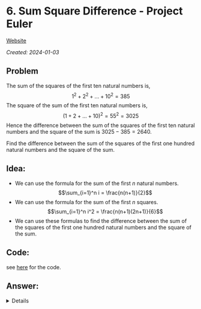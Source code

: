# 6. Sum Square Difference - Project Euler


[Website](https://projecteuler.net/problem=6)

_Created: 2024-01-03_

## Problem
The sum of the squares of the first ten natural numbers is,
$$1^2 + 2^2 + ... + 10^2 = 385$$
The square of the sum of the first ten natural numbers is,
$$(1 + 2 + ... + 10)^2 = 55^2 = 3025$$
Hence the difference between the sum of the squares of the first ten natural numbers and the square of the sum is $3025 - 385 = 2640$.

Find the difference between the sum of the squares of the first one hundred natural numbers and the square of the sum.

## Idea:
- We can use the formula for the sum of the first $n$ natural numbers.
$$\sum_{i=1}^n i = \frac{n(n+1)}{2}$$
- We can use the formula for the sum of the first $n$ squares.
$$\sum_{i=1}^n i^2 = \frac{n(n+1)(2n+1)}{6}$$
- We can use these formulas to find the difference between the sum of the squares of the first one hundred natural numbers and the square of the sum.

## Code:
see [here](https://github.com/slow-connect/project-euler/blob/main/6.%20Sum%20Square%20Difference/main.py) for the code.

## Answer:
<details>
25164150
</details>
